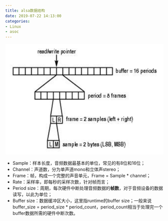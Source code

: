 ```yaml
---
title: alsa数据结构
date: 2019-07-22 14:13:00
categories:
- Linux
- asoc
---
```


![construction](基本概念/construction.png)

* Sample：样本长度，音频数据最基本的单位，常见的有8位和16位；
* Channel：声道数，分为单声道mono和立体声stereo；
* Frame：帧，构成一个完整的声音单元，Frame = Sample * channel；
* Rate：采样率，即每秒的采样次数，针对帧而言；
* Period size：周期，每次硬件中断处理音频数据的**帧数**，对于音频设备的数据读写，以此为单位；
* Buffer size：数据缓冲区大小，这里指runtime的buffer size；一般来说buffer_size = period_size * period_count，period_count相当于处理完一个 buffer数据所需的硬件中断次数。
